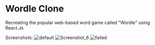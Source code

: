 # Wordle Clone
 Recreating the popular web-based word game called "Wordle" using React.Js

Screenshots: 
![default](https://user-images.githubusercontent.com/35506354/197885664-b2412206-2b89-4c58-b19d-9550729be740.png)
![Screenshot_6](https://user-images.githubusercontent.com/35506354/197885671-6268b858-f4be-4a33-bebc-c6a1fda7cd1d.png)
![failed](https://user-images.githubusercontent.com/35506354/197885678-fea9c83f-4750-449e-81c8-1fb3279d5d3e.png)
